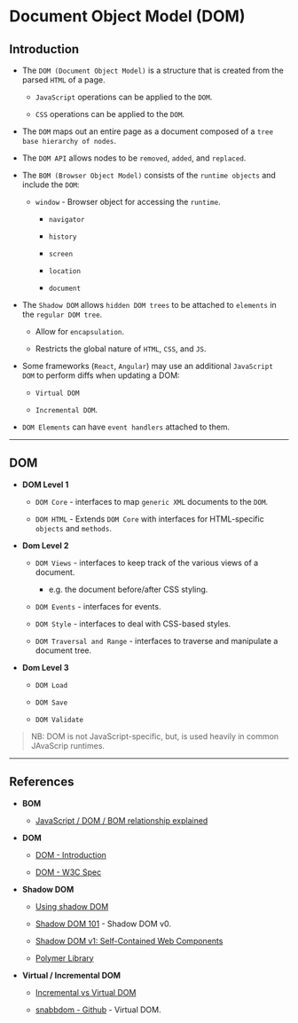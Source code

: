 # Document Object Model (DOM)

## Introduction

* The `DOM (Document Object Model)` is a structure that is created from the parsed `HTML` of a page.

    * `JavaScript` operations can be applied to the `DOM`.

    * `CSS` operations can be applied to the `DOM`.

* The `DOM` maps out an entire page as a document composed of a `tree base hierarchy of nodes`.

* The `DOM API` allows nodes to be `removed`, `added`, and `replaced`.

* The `BOM (Browser Object Model)` consists of the `runtime objects` and include the `DOM`: 

    * `window` - Browser object for accessing the `runtime`.

        * `navigator`

        * `history`

        * `screen`

        * `location`

        * `document`

* The `Shadow DOM` allows `hidden DOM trees` to be attached to `elements` in the `regular DOM tree`.

    * Allow for `encapsulation`.

    * Restricts the global nature of `HTML`, `CSS`, and `JS`.

* Some frameworks (`React`, `Angular`) may use an additional `JavaScript DOM` to perform diffs when updating a DOM:

    * `Virtual DOM`

    * `Incremental DOM`.

* `DOM Elements` can have `event handlers` attached to them.

---

## DOM

* __DOM Level 1__

    * `DOM Core` - interfaces to map `generic XML` documents to the `DOM`.
    
    * `DOM HTML` - Extends `DOM Core` with interfaces for HTML-specific `objects` and `methods`.

* __Dom Level 2__

    * `DOM Views` - interfaces to keep track of the various views of a document.
    
        * e.g. the document before/after CSS styling.

    * `DOM Events` - interfaces for events.

    * `DOM Style` - interfaces to deal with CSS-based styles.

    * `DOM Traversal and Range` - interfaces to traverse and manipulate a document tree.

* __Dom Level 3__

    * `DOM Load`

    * `DOM Save`

    * `DOM Validate`

> NB: DOM is not JavaScript-specific, but, is used heavily in common JAvaScrip runtimes.

---

## References

* __BOM__

    * [JavaScript / DOM / BOM relationship explained](https://vkanakaraj.wordpress.com/2009/12/18/javascript-vs-dom-vs-bom-relationship-explained/)

* __DOM__

    * [DOM - Introduction](https://developer.mozilla.org/en-US/docs/Web/API/Document_Object_Model/Introduction)

    * [DOM - W3C Spec](https://dom.spec.whatwg.org/)

* __Shadow DOM__

    * [Using shadow DOM](https://developer.mozilla.org/en-US/docs/Web/Web_Components/Using_shadow_DOM)

    * [Shadow DOM 101](https://www.html5rocks.com/en/tutorials/webcomponents/shadowdom/) - Shadow DOM v0.

    * [Shadow DOM v1: Self-Contained Web Components](https://developers.google.com/web/fundamentals/web-components/shadowdom)

    * [Polymer Library](https://polymer-library.polymer-project.org/3.0/docs/devguide/shadow-dom)



* __Virtual / Incremental DOM__

    * [Incremental vs Virtual DOM](https://blog.bitsrc.io/incremental-vs-virtual-dom-eb7157e43dca)

    * [snabbdom - Github](https://github.com/snabbdom/snabbdom) - Virtual DOM.

